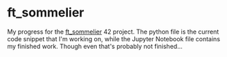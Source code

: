 # ft_sommelier
My progress for the [ft_sommelier](https://cdn.intra.42.fr/pdf/pdf/1391/ft_sommelier.en.pdf) 42 project. The python file is the current code snippet that I'm working on, while the Jupyter Notebook file contains my finished work. Though even that's probably not finished...
